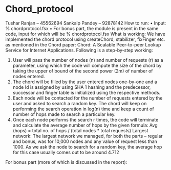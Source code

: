 # Chord_protocol
Tushar Ranjan – 45562694 Sankalp Pandey – 92878142
How to run:
• Input: % chordprotocol.fsx <number of nodes> <number of requests>
• For bonus part, the module is present in the same code, input for which will be
% chordprotocol.fsx <number of nodes> <number of requests> <failure probability>
What is working:
We have implemented the chord protocol using createChord, stabilizer, fixFinger etc. as mentioned in the Chord paper: Chord: A Scalable Peer-to-peer Lookup Service for Internet Applications. Following is a step-by-step working:
1. User will pass the number of nodes (n) and number of requests (r) as a parameter, using which the code will compute the size of the chord by taking the upper of bound of the second power (2m) of number of nodes entered.
2. The chord will be filled by the user entered nodes one-by-one and a node Id is assigned by using SHA 1 hashing and the predecessor, successor and finger table is initialized using the respective methods.
3. Each node will be contacted for the number of requests entered by the user and asked to search a random key. The chord will keep on performing the search operation in log(n) time and keep a count of number of hops made to search a particular key.
4. Once each node performs the search r times, the code will terminate and calculate the average number of hops by the given formula:
Avg (hops) = total no. of hops / (total nodes * total requests)
Largest network:
The largest network we managed, for both the parts – regular and bonus, was for 10,000 nodes and any value of request less than 1000. As we ask the node to search for a random key, the average hop for this case usually comes out to be around 4.712
 
For bonus part (more of which is discussed in the report):
 
